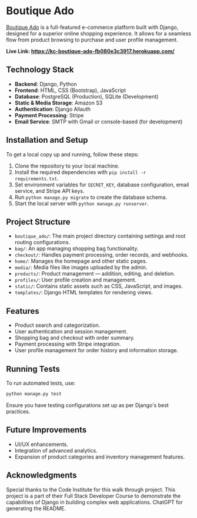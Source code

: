 # Boutique Ado

[Boutique Ado](https://kc-boutique-ado-fb080e3c3917.herokuapp.com/) is a full-featured e-commerce platform built with Django, designed for a superior online shopping experience. It allows for a seamless flow from product browsing to purchase and user profile management.

**Live Link: https://kc-boutique-ado-fb080e3c3917.herokuapp.com/**

## Technology Stack

- **Backend**: Django, Python
- **Frontend**: HTML, CSS (Bootstrap), JavaScript
- **Database**: PostgreSQL (Production), SQLite (Development)
- **Static & Media Storage**: Amazon S3
- **Authentication**: Django Allauth
- **Payment Processing**: Stripe
- **Email Service**: SMTP with Gmail or console-based (for development)

## Installation and Setup

To get a local copy up and running, follow these steps:

1. Clone the repository to your local machine.
2. Install the required dependencies with `pip install -r requirements.txt`.
3. Set environment variables for `SECRET_KEY`, database configuration, email service, and Stripe API keys.
4. Run `python manage.py migrate` to create the database schema.
5. Start the local server with `python manage.py runserver`.

## Project Structure

- `boutique_ado/`: The main project directory containing settings and root routing configurations.
- `bag/`: An app managing shopping bag functionality.
- `checkout/`: Handles payment processing, order records, and webhooks.
- `home/`: Manages the homepage and other static pages.
- `media/`: Media files like images uploaded by the admin.
- `products/`: Product management — addition, editing, and deletion.
- `profiles/`: User profile creation and management.
- `static/`: Contains static assets such as CSS, JavaScript, and images.
- `templates/`: Django HTML templates for rendering views.

## Features

- Product search and categorization.
- User authentication and session management.
- Shopping bag and checkout with order summary.
- Payment processing with Stripe integration.
- User profile management for order history and information storage.

## Running Tests

To run automated tests, use:

```sh
python manage.py test
```

Ensure you have testing configurations set up as per Django's best practices.

## Future Improvements

- UI/UX enhancements.
- Integration of advanced analytics.
- Expansion of product categories and inventory management features.

## Acknowledgments

Special thanks to the Code Institute for this walk through project. This project is a part of their Full Stack Developer Course to demonstrate the capabilities of Django in building complex web applications.
ChatGPT for generating the README.
